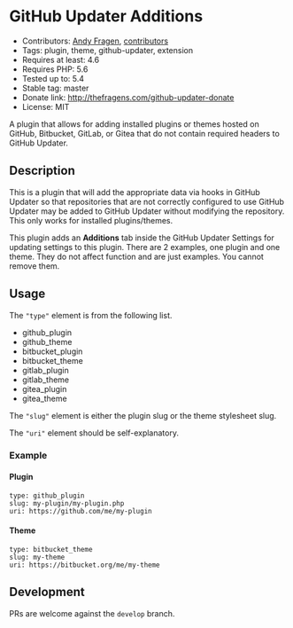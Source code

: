 # GitHub Updater Additions
* Contributors: [Andy Fragen](https://github.com/afragen), [contributors](https://github.com/afragen/github-updater-additions/graphs/contributors)
* Tags: plugin, theme, github-updater, extension
* Requires at least: 4.6
* Requires PHP: 5.6
* Tested up to: 5.4
* Stable tag: master
* Donate link: http://thefragens.com/github-updater-donate
* License: MIT

A plugin that allows for adding installed plugins or themes hosted on GitHub, Bitbucket, GitLab, or Gitea that do not contain required headers to GitHub Updater.

## Description

This is a plugin that will add the appropriate data via hooks in GitHub Updater so that repositories that are not correctly configured to use GitHub Updater may be added to GitHub Updater without modifying the repository. This only works for installed plugins/themes.

This plugin adds an **Additions** tab inside the GitHub Updater Settings for updating settings to this plugin. There are 2 examples, one plugin and one theme. They do not affect function and are just examples. You cannot remove them.

## Usage

The `"type"` element is from the following list.

* github_plugin
* github_theme
* bitbucket_plugin
* bitbucket_theme
* gitlab_plugin
* gitlab_theme
* gitea_plugin
* gitea_theme

The `"slug"` element is either the plugin slug or the theme stylesheet slug.

The `"uri"` element should be self-explanatory.

### Example

#### Plugin
```
type: github_plugin
slug: my-plugin/my-plugin.php
uri: https://github.com/me/my-plugin
```

#### Theme
```
type: bitbucket_theme
slug: my-theme
uri: https://bitbucket.org/me/my-theme
```

## Development

PRs are welcome against the `develop` branch.
